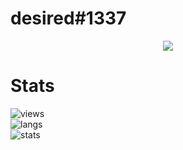 # desired#1337
<p align="center">
  <a href="https://github.com/weloveproxy">
    <img src="https://discord.c99.nl/widget/theme-1/506489879887085568.png"/>
     </a>
</p>

# Stats
![views](https://komarev.com/ghpvc/?username=weloveproxy&color=lightgrey) <br>
![langs](https://github-readme-stats.vercel.app/api/top-langs/?username=weloveproxy&layout=compact&theme=dark) </br>
![stats](https://github-readme-stats.vercel.app/api?username=weloveproxy&show_icons=true&theme=dark)

